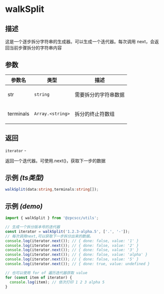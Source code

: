 # walkSplit

## 描述

<p>这是一个逐步拆分字符串的生成器。可以生成一个迭代器。每次调用 next，会返回当前步骤拆分的字符串内容</p>

## 参数

| 参数名    | 类型                              | 描述                        |
| --------- | --------------------------------- | --------------------------- |
| str       | <code>string</code>               | <p>需要拆分的字符串数据</p> |
| terminals | <code>Array.&lt;string&gt;</code> | <p>拆分的终止符数组</p>     |

## 返回

<code>iterator</code> - <p>返回一个迭代器。可使用.next()，获取下一步的数据</p>

## 示例 _(ts类型)_

```typescript
walkSplit(data:string,terminals:string[]);
```

## 示例 _(demo)_

```typescript
import { walkSplit } from '@zpcscc/utils';

// 生成一个拆分版本号的迭代器
const iterator = walkSplit('1.2.3-alpha.5', ['.', '-']);
// 每次调用next,可以获取下一步拆分出来的数据。
console.log(iterator.next()); // { done: false, value: '1' }
console.log(iterator.next()); // { done: false, value: '2' }
console.log(iterator.next()); // { done: false, value: '3' }
console.log(iterator.next()); // { done: false, value: 'alpha' }
console.log(iterator.next()); // { done: false, value: '5' }
console.log(iterator.next()); // { done: true, value: undefined }

// 也可以使用 for of 遍历迭代器获取 value
for (const item of iterator) {
  console.log(item); // 依次打印 1 2 3 alpha 5
}
```
